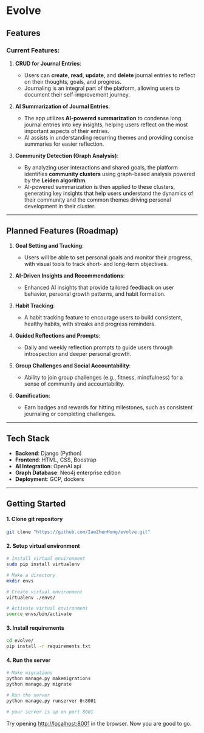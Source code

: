 # Evolve

## **Features**

### Current Features:
1. **CRUD for Journal Entries**:
   - Users can **create**, **read**, **update**, and **delete** journal entries to reflect on their thoughts, goals, and progress.
   - Journaling is an integral part of the platform, allowing users to document their self-improvement journey.

2. **AI Summarization of Journal Entries**:
   - The app utilizes **AI-powered summarization** to condense long journal entries into key insights, helping users reflect on the most important aspects of their entries.
   - AI assists in understanding recurring themes and providing concise summaries for easier reflection.

3. **Community Detection (Graph Analysis)**:
   - By analyzing user interactions and shared goals, the platform identifies **community clusters** using graph-based analysis powered by the **Leiden algorithm**.
   - AI-powered summarization is then applied to these clusters, generating key insights that help users understand the dynamics of their community and the common themes driving personal development in their cluster.


---

## **Planned Features (Roadmap)**

1. **Goal Setting and Tracking**:
   - Users will be able to set personal goals and monitor their progress, with visual tools to track short- and long-term objectives.
   
2. **AI-Driven Insights and Recommendations**:
   - Enhanced AI insights that provide tailored feedback on user behavior, personal growth patterns, and habit formation.

3. **Habit Tracking**:
   - A habit tracking feature to encourage users to build consistent, healthy habits, with streaks and progress reminders.

4. **Guided Reflections and Prompts**:
   - Daily and weekly reflection prompts to guide users through introspection and deeper personal growth.

5. **Group Challenges and Social Accountability**:
   - Ability to join group challenges (e.g., fitness, mindfulness) for a sense of community and accountability.

6. **Gamification**:
   - Earn badges and rewards for hitting milestones, such as consistent journaling or completing challenges.

---

## **Tech Stack**

- **Backend**: Django (Python)
- **Frontend**: HTML, CSS, Boostrap
- **AI Integration**: OpenAI api
- **Graph Database**: Neo4j enterprise edition
- **Deployment**: GCP, dockers

---

## **Getting Started**
#### 1. Clone git repository
```bash
git clone "https://github.com/IamZhenHong/evolve.git"
```

#### 2. Setup virtual environment
```bash
# Install virtual environment
sudo pip install virtualenv

# Make a directory
mkdir envs

# Create virtual environment
virtualenv ./envs/

# Activate virtual environment
source envs/bin/activate
```

#### 3. Install requirements
```bash
cd evolve/
pip install -r requirements.txt
```

#### 4. Run the server
```bash
# Make migrations
python manage.py makemigrations
python manage.py migrate

# Run the server
python manage.py runserver 0:8001

# your server is up on port 8001
```
Try opening [http://localhost:8001](http://localhost:8001) in the browser.
Now you are good to go.
